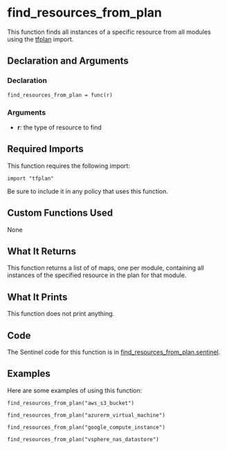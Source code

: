 # find_resources_from_plan
This function finds all instances of a specific resource from all modules using the [tfplan](https://www.terraform.io/docs/enterprise/sentinel/import/tfplan.html) import.

## Declaration and Arguments

### Declaration
`find_resources_from_plan = func(r)`

### Arguments
* **r**: the type of resource to find

## Required Imports
This function requires the following import:
```
import "tfplan"
```
Be sure to include it in any policy that uses this function.

## Custom Functions Used
None

## What It Returns
This function returns a list of of maps, one per module, containing all instances of the specified resource in the plan for that module.

## What It Prints
This function does not print anything.

## Code
The Sentinel code for this function is in [find_resources_from_plan.sentinel](./find_resources_from_plan.sentinel).

## Examples
Here are some examples of using this function:
```
find_resources_from_plan("aws_s3_bucket")

find_resources_from_plan("azurerm_virtual_machine")

find_resources_from_plan("google_compute_instance")

find_resources_from_plan("vsphere_nas_datastore")
```
